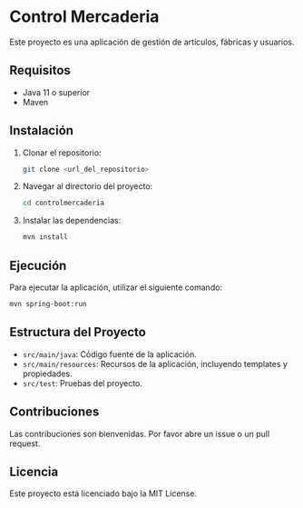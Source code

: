 # Control Mercaderia

Este proyecto es una aplicación de gestión de artículos, fábricas y usuarios.

## Requisitos

- Java 11 o superior
- Maven

## Instalación

1. Clonar el repositorio:
   ```bash
   git clone <url_del_repositorio>
   ```
2. Navegar al directorio del proyecto:
   ```bash
   cd controlmercaderia
   ```
3. Instalar las dependencias:
   ```bash
   mvn install
   ```

## Ejecución

Para ejecutar la aplicación, utilizar el siguiente comando:
```bash
mvn spring-boot:run
```

## Estructura del Proyecto

- `src/main/java`: Código fuente de la aplicación.
- `src/main/resources`: Recursos de la aplicación, incluyendo templates y propiedades.
- `src/test`: Pruebas del proyecto.

## Contribuciones

Las contribuciones son bienvenidas. Por favor abre un issue o un pull request.

## Licencia

Este proyecto está licenciado bajo la MIT License.
